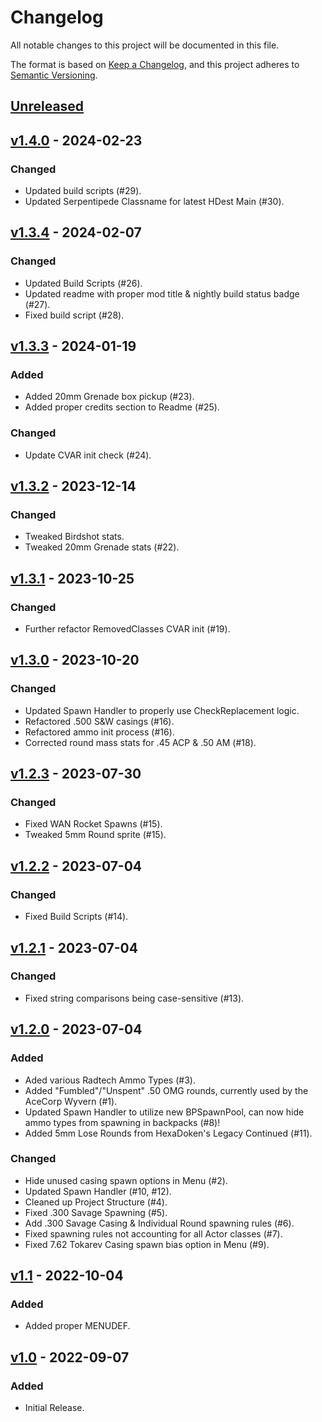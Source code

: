 # Changelog

All notable changes to this project will be documented in this file.

The format is based on [Keep a Changelog](https://keepachangelog.com/en/1.1.0/),
and this project adheres to [Semantic Versioning](https://semver.org/spec/v2.0.0.html).

## [Unreleased]

## [v1.4.0] - 2024-02-23

### Changed

-   Updated build scripts (#29).
-   Updated Serpentipede Classname for latest HDest Main (#30).

## [v1.3.4] - 2024-02-07

### Changed

-   Updated Build Scripts (#26).
-   Updated readme with proper mod title & nightly build status badge (#27).
-   Fixed build script (#28).

## [v1.3.3] - 2024-01-19

### Added

-   Added 20mm Grenade box pickup (#23).
-   Added proper credits section to Readme (#25).

### Changed

-   Update CVAR init check (#24).

## [v1.3.2] - 2023-12-14

### Changed

-   Tweaked Birdshot stats.
-   Tweaked 20mm Grenade stats (#22).

## [v1.3.1] - 2023-10-25

### Changed

-   Further refactor RemovedClasses CVAR init (#19).

## [v1.3.0] - 2023-10-20

### Changed

-   Updated Spawn Handler to properly use CheckReplacement logic.
-   Refactored .500 S&W casings (#16).
-   Refactored ammo init process (#16).
-   Corrected round mass stats for .45 ACP & .50 AM (#18).

## [v1.2.3] - 2023-07-30

### Changed

-   Fixed WAN Rocket Spawns (#15).
-   Tweaked 5mm Round sprite (#15).

## [v1.2.2] - 2023-07-04

### Changed

-   Fixed Build Scripts (#14).

## [v1.2.1] - 2023-07-04

### Changed

-   Fixed string comparisons being case-sensitive (#13).

## [v1.2.0] - 2023-07-04

### Added

-   Aded various Radtech Ammo Types (#3).
-   Added "Fumbled"/"Unspent" .50 OMG rounds, currently used by the AceCorp Wyvern (#1).
-   Updated Spawn Handler to utilize new BPSpawnPool, can now hide ammo types from spawning in backpacks (#8)!
-   Added 5mm Lose Rounds from HexaDoken's Legacy Continued (#11).

### Changed

-   Hide unused casing spawn options in Menu (#2).
-   Updated Spawn Handler (#10, #12).
-   Cleaned up Project Structure (#4).
-   Fixed .300 Savage Spawning (#5).
-   Add .300 Savage Casing & Individual Round spawning rules (#6).
-   Fixed spawning rules not accounting for all Actor classes (#7).
-   Fixed 7.62 Tokarev Casing spawn bias option in Menu (#9).

## [v1.1] - 2022-10-04

### Added

-   Added proper MENUDEF.

## [v1.0] - 2022-09-07

### Added

-   Initial Release.

[Unreleased]: https://github.com/HDest-Community/HDBulletLib-Recasted/compare/v1.4.0...HEAD

[v1.4.0]: https://github.com/HDest-Community/HDBulletLib-Recasted/compare/v1.3.4...v1.4.0

[v1.3.4]: https://github.com/HDest-Community/HDBulletLib-Recasted/compare/v1.3.3..v1.3.4

[v1.3.3]: https://github.com/HDest-Community/HDBulletLib-Recasted/compare/v1.3.2..v1.3.3

[v1.3.2]: https://github.com/HDest-Community/HDBulletLib-Recasted/compare/v1.3.1..v1.3.2

[v1.3.1]: https://github.com/HDest-Community/HDBulletLib-Recasted/compare/v1.3.0..v1.3.1

[v1.3.0]: https://github.com/HDest-Community/HDBulletLib-Recasted/compare/v1.2.3..v1.3.0

[v1.2.3]: https://github.com/HDest-Community/HDBulletLib-Recasted/compare/v1.2.2..v1.2.3

[v1.2.2]: https://github.com/HDest-Community/HDBulletLib-Recasted/compare/v1.2.1..v1.2.2

[v1.2.1]: https://github.com/HDest-Community/HDBulletLib-Recasted/compare/v1.2.0..v1.2.1

[v1.2.0]: https://github.com/HDest-Community/HDBulletLib-Recasted/compare/v1.1..v1.2.0

[v1.1]: https://github.com/HDest-Community/HDBulletLib-Recasted/compare/v1.0..v1.1

[v1.0]: https://github.com/HDest-Community/HDBulletLib-Recasted/releases/tag/v1.0

